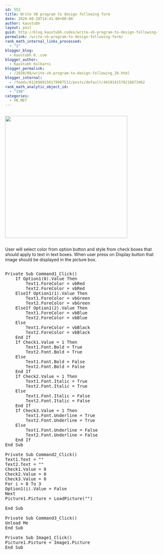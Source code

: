 ```yaml
---
id: 552
title: Write VB program to design following form
date: 2020-08-28T14:41:00+00:00
author: kaustubh
layout: post
guid: http://blog.kaustubh.codes/write-vb-program-to-design-following-form/
permalink: /write-vb-program-to-design-following-form/
rank_math_internal_links_processed:
  - "1"
blogger_blog:
  - Kaustubh K..com
blogger_author:
  - Kaustubh Kulkarni
blogger_permalink:
  - /2020/08/write-vb-program-to-design-following_28.html
blogger_internal:
  - /feeds/8126989156179907512/posts/default/4419141578218873462
rank_math_analytic_object_id:
  - "156"
categories:
  - VB.NET
---
```

<div style="clear: both;">
  <a href="https://1.bp.blogspot.com/-O5Xd__AGE84/X0kXemr1PWI/AAAAAAAAfgw/fe9-18WRlnsga64NDQPt8TuP8NsMhL5ZQCLcBGAsYHQ/s314/1.png" style="display: block; padding: 1em 0; text-align: none;"><img alt="" border="0" width="400" data-original-height="313" data-original-width="314" src="https://1.bp.blogspot.com/-O5Xd__AGE84/X0kXemr1PWI/AAAAAAAAfgw/fe9-18WRlnsga64NDQPt8TuP8NsMhL5ZQCLcBGAsYHQ/s400/1.png" /></a>
</div>

User will select color from option button and style from check boxes that should apply to text in text boxes. When user press on Display button that image should be displayed in the picture box. 

<pre><br />Private Sub Command1_Click()<br />    If Option1(0).Value Then<br />        Text1.ForeColor = vbRed<br />        Text2.ForeColor = vbRed<br />    ElseIf Option1(1).Value Then<br />        Text1.ForeColor = vbGreen<br />        Text2.ForeColor = vbGreen<br />    ElseIf Option1(2).Value Then<br />        Text1.ForeColor = vbBlue<br />        Text2.ForeColor = vbBlue<br />    Else<br />        Text1.ForeColor = vbBlack<br />        Text2.ForeColor = vbBlack<br />    End If<br />    If Check1.Value = 1 Then<br />        Text1.Font.Bold = True<br />        Text2.Font.Bold = True<br />    Else<br />        Text1.Font.Bold = False<br />        Text2.Font.Bold = False<br />    End If<br />    If Check2.Value = 1 Then<br />        Text1.Font.Italic = True<br />        Text2.Font.Italic = True<br />    Else<br />        Text1.Font.Italic = False<br />        Text2.Font.Italic = False<br />    End If<br />    If Check3.Value = 1 Then<br />        Text1.Font.Underline = True<br />        Text2.Font.Underline = True<br />    Else<br />        Text1.Font.Underline = False<br />        Text2.Font.Underline = False<br />    End If<br />End Sub<br /><br />Private Sub Command2_Click()<br />Text1.Text = ""<br />Text2.Text = ""<br />Check1.Value = 0<br />Check2.Value = 0<br />Check3.Value = 0<br />For i = 0 To 3<br />Option1(i).Value = False<br />Next<br />Picture1.Picture = LoadPicture("")<br /><br />End Sub<br /><br />Private Sub Command3_Click()<br />Unload Me<br />End Sub<br /><br />Private Sub Image1_Click()<br />Picture1.Picture = Image1.Picture<br />End Sub						     <br /><br /><br /><br /></pre>